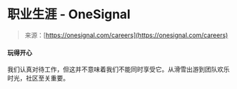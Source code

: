 <!--yml

category: 未分类

date: 2024-05-27 15:23:48

-->

# 职业生涯 - OneSignal

> 来源：[https://onesignal.com/careers](https://onesignal.com/careers)

#### 玩得开心

我们认真对待工作，但这并不意味着我们不能同时享受它。从滑雪出游到团队欢乐时光，社区至关重要。
